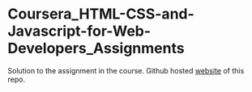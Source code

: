 # Coursera_HTML-CSS-and-Javascript-for-Web-Developers_Assignments
Solution to the assignment in the course.
Github hosted [website](https://abd-01.github.io/Coursera_HTML-CSS-and-Javascript-for-Web-Developers_Assignments/) of this repo.
